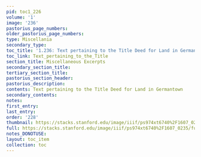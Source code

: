 ```yaml
---
pid: toc1_226
volume: '1'
image: '236'
pastorius_page_numbers: 
older_pastorius_page_numbers: 
type: Miscellania
secondary_type: 
toc_title: '1.236: Text pertaining to the Title Deed for Land in Germantown'
toc_link: Text_pertaining_to_the_Title
section_title: Miscellaneous Excerpts
secondary_section_title: 
tertiary_section_title: 
pastorius_section_header: 
pastorius_description: 
contents: Text pertaining to the Title Deed for Land in Germantown
secondary_contents: 
notes: 
first_entry: 
last_entry: 
order: '228'
thumbnail: https://stacks.stanford.edu/image/iiif/ps974xt6740%2F1607_0235/full/100,/0/default.jpg
full: https://stacks.stanford.edu/image/iiif/ps974xt6740%2F1607_0235/full/full/0/default.jpg
notes_DONOTUSE: 
layout: toc_item
collection: toc
---
```

